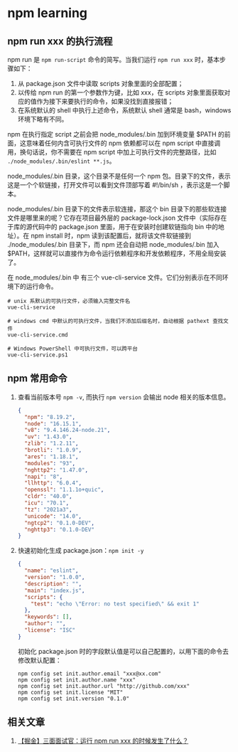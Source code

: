 # npm learning

## npm run xxx 的执行流程

npm run 是 `npm run-script` 命令的简写。当我们运行 `npm run xxx` 时，基本步骤如下：

1. 从 package.json 文件中读取 scripts 对象里面的全部配置；
2. 以传给 npm run 的第一个参数作为键，比如 xxx，在 scripts 对象里面获取对应的值作为接下来要执行的命令，如果没找到直接报错；
3. 在系统默认的 shell 中执行上述命令，系统默认 shell 通常是 bash，windows 环境下略有不同。

npm 在执行指定 script 之前会把 node_modules/.bin 加到环境变量 $PATH 的前面，这意味着任何内含可执行文件的 npm 依赖都可以在 npm script 中直接调用，换句话说，你不需要在 npm script 中加上可执行文件的完整路径，比如 `./node_modules/.bin/eslint **.js`。

node_modules/.bin 目录，这个目录不是任何一个 npm 包。目录下的文件，表示这是一个个软链接，打开文件可以看到文件顶部写着 #!/bin/sh ，表示这是一个脚本。

node_modules/.bin 目录下的文件表示软连接，那这个 bin 目录下的那些软连接文件是哪里来的呢？它存在项目最外层的 package-lock.json 文件中（实际存在于库的源代码中的 package.json 里面，用于在安装时创建软链指向 bin 中的地址）。在 npm install 时，npm 读到该配置后，就将该文件软链接到 ./node_modules/.bin 目录下，而 npm 还会自动把 node_modules/.bin 加入$PATH，这样就可以直接作为命令运行依赖程序和开发依赖程序，不用全局安装了。

在 node_modules/.bin 中 有三个 vue-cli-service 文件。它们分别表示在不同环境下的运行命令。

```text
# unix 系默认的可执行文件，必须输入完整文件名
vue-cli-service

# windows cmd 中默认的可执行文件，当我们不添加后缀名时，自动根据 pathext 查找文件
vue-cli-service.cmd

# Windows PowerShell 中可执行文件，可以跨平台
vue-cli-service.ps1
```

## npm 常用命令

1. 查看当前版本号 `npm -v`, 而执行 `npm version` 会输出 node 相关的版本信息。

   ```json
   {
     "npm": "8.19.2",
     "node": "16.15.1",
     "v8": "9.4.146.24-node.21",
     "uv": "1.43.0",
     "zlib": "1.2.11",
     "brotli": "1.0.9",
     "ares": "1.18.1",
     "modules": "93",
     "nghttp2": "1.47.0",
     "napi": "8",
     "llhttp": "6.0.4",
     "openssl": "1.1.1o+quic",
     "cldr": "40.0",
     "icu": "70.1",
     "tz": "2021a3",
     "unicode": "14.0",
     "ngtcp2": "0.1.0-DEV",
     "nghttp3": "0.1.0-DEV"
   }
   ```

2. 快速初始化生成 package.json：`npm init -y`

   ```json
   {
     "name": "eslint",
     "version": "1.0.0",
     "description": "",
     "main": "index.js",
     "scripts": {
       "test": "echo \"Error: no test specified\" && exit 1"
     },
     "keywords": [],
     "author": "",
     "license": "ISC"
   }
   ```

   初始化 package.json 时的字段默认值是可以自己配置的，以用下面的命令去修改默认配置：

   ```text
   npm config set init.author.email "xxx@xx.com"
   npm config set init.author.name "xxx"
   npm config set init.author.url "http://github.com/xxx"
   npm config set init.license "MIT"
   npm config set init.version "0.1.0"
   ```

## 相关文章

1. [【掘金】三面面试官：运行 npm run xxx 的时候发生了什么？](https://juejin.cn/post/7078924628525056007)
